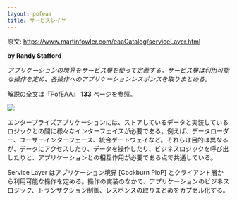 ```yaml
---
layout: pofeaa
title: サービスレイヤ
---
```


原文: <https://www.martinfowler.com/eaaCatalog/serviceLayer.html>

**by Randy Stafford**

*アプリケーションの境界をサービス層を使って定義する。サービス層は利用可能な操作を定め、各操作へのアプリケーションレスポンスを取りまとめる。*

解説の全文は『PofEAA』 **133** ページを参照。

![](https://www.martinfowler.com/eaaCatalog/ServiceLayerSketch.gif)

エンタープライズアプリケーションには、ストアしているデータと実装しているロジックとの間に様々なインターフェイスが必要である。例えば、データローダー、ユーザーインターフェース、統合ゲートウェイなど。それらは目的は異なるが、データにアクセスしたり、データを操作したり、ビジネスロジックを呼び出したりと、アプリケーションとの相互作用が必要である点で共通している。

Service Layer はアプリケーション境界 [Cockburn PloP] とクライアント層から利用可能な操作を定める。操作の実装のなかで、アプリケーションのビジネスロジック、トランザクション制御、レスポンスの取りまとめをカプセル化する。
